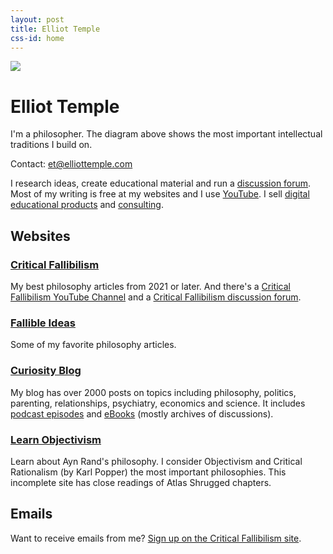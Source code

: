 ```yaml
---
layout: post
title: Elliot Temple
css-id: home
---
```


![](https://elliottemple.com/public/imgs/philosophy-tree.png)

# Elliot Temple

I'm a philosopher. The diagram above shows the most important intellectual traditions I build on.

Contact: [et@elliottemple.com][1]

I research ideas, create educational material and run a [discussion forum][2]. Most of my writing is free at my websites and I use [YouTube][5]. I sell [digital educational products][3] and [consulting][4].

## Websites

### <a href="https://criticalfallibilism.com">Critical Fallibilism</a>

My best philosophy articles from 2021 or later. And there's a [Critical Fallibilism YouTube Channel](https://www.youtube.com/channel/UCboFQkqYkUW9Rdnvjbwyepg) and a [Critical Fallibilism discussion forum](https://discuss.criticalfallibilism.com).

### <a href="https://fallibleideas.com">Fallible Ideas</a>

Some of my favorite philosophy articles.

### <a href="https://curi.us">Curiosity Blog</a>

My blog has over 2000 posts on topics including philosophy, politics, parenting, relationships, psychiatry, economics and science. It includes [podcast episodes][6] and [eBooks][8] (mostly archives of discussions).

### <a href="https://www.learnobjectivism.com">Learn Objectivism</a>

Learn about Ayn Rand's philosophy. I consider Objectivism and Critical Rationalism (by Karl Popper) the most important philosophies. This incomplete site has close readings of Atlas Shrugged chapters.

## Emails

Want to receive emails from me? [Sign up on the Critical Fallibilism site](https://criticalfallibilism.com/#/portal/signup).


[1]:	mailto:et@elliottemple.com
[2]:	https://discuss.criticalfallibilism.com
[3]:	/store
[4]:	/consulting
[5]:	https://www.youtube.com/user/curi42/playlists
[6]:	https://curi.us/podcast/
[8]:	https://curi.us/ebooks
[9]:	https://fallibleideas.com/books